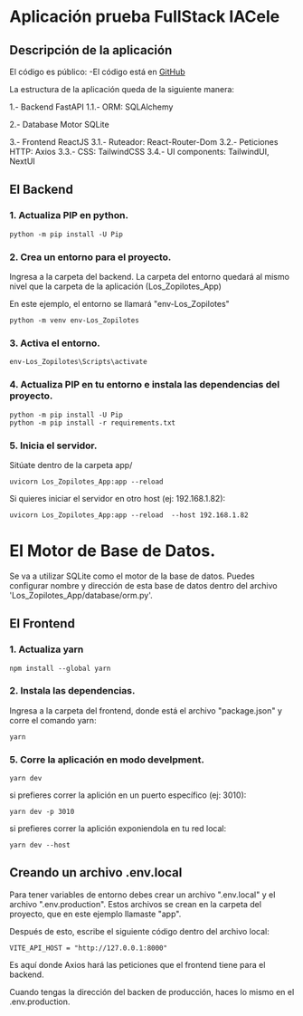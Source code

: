 # Aplicación prueba FullStack IACele



## Descripción de la aplicación

El código es público:
 -El código está en [GitHub](https://github.com/ecostichp/FullStack-Los-Zopilotes)



La estructura de la aplicación queda de la siguiente manera:

1.- Backend FastAPI
  1.1.- ORM: SQLAlchemy

2.- Database Motor SQLite

3.- Frontend ReactJS
  3.1.- Ruteador: React-Router-Dom
  3.2.- Peticiones HTTP: Axios
  3.3.- CSS: TailwindCSS
  3.4.- UI components: TailwindUI, NextUI





## El Backend

### 1. Actualiza PIP en python.
```
python -m pip install -U Pip  
```

### 2. Crea un entorno para el proyecto.
Ingresa a la carpeta del backend. La carpeta del entorno quedará al mismo nivel que la carpeta de la aplicación (Los_Zopilotes_App)

En este ejemplo, el entorno se llamará "env-Los_Zopilotes"

```
python -m venv env-Los_Zopilotes
```

### 3. Activa el entorno.
```
env-Los_Zopilotes\Scripts\activate
```

### 4. Actualiza PIP en tu entorno e instala las dependencias del proyecto.
```
python -m pip install -U Pip  
python -m pip install -r requirements.txt
```

### 5. Inicia el servidor.

Sitúate dentro de la carpeta app/

```
uvicorn Los_Zopilotes_App:app --reload
```
Si quieres iniciar el servidor en otro host (ej: 192.168.1.82):
```
uvicorn Los_Zopilotes_App:app --reload  --host 192.168.1.82
```



# El Motor de Base de Datos.
Se va a utilizar SQLite como el motor de la base de datos. Puedes configurar nombre y dirección de esta base de datos dentro del archivo 'Los_Zopilotes_App/database/orm.py'.





## El Frontend

### 1. Actualiza yarn
```
npm install --global yarn
```

### 2. Instala las dependencias.
Ingresa a la carpeta del frontend, donde está el archivo "package.json" y corre el comando yarn:

```
yarn
```

### 5. Corre la aplicación en modo develpment.
```
yarn dev
```
si prefieres correr la aplición en un puerto específico (ej: 3010):
```
yarn dev -p 3010
```
si prefieres correr la aplición exponiendola en tu red local:
```
yarn dev --host
```



## Creando un archivo .env.local
Para tener variables de entorno debes crear un archivo ".env.local" y el archivo ".env.production".  Estos archivos se crean en la carpeta del proyecto, que en este ejemplo llamaste "app".


Después de esto, escribe el siguiente código dentro del archivo local:
```
VITE_API_HOST = "http://127.0.0.1:8000"
```
Es aquí donde Axios hará las peticiones que el frontend tiene para el backend.

Cuando tengas la dirección del backen de producción, haces lo mismo en el .env.production.
